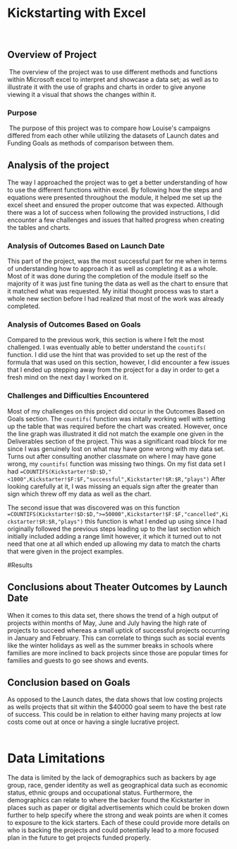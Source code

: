 # Kickstarting with Excel
​
## Overview of Project
​ The overview of the project was to use different methods and functions within Microsoft excel to interpret and showcase a data set; as well as to illustrate it with the use of graphs and charts in order to give anyone viewing it a visual that shows the changes within it. 

### Purpose
​ The purpose of this project was to compare how Louise's campaigns differed from each other while utilizing the datasets of Launch dates and Funding Goals as methods of comparison between them.

## Analysis of the project
​The way I approached the project was to get a better understanding of how to use the different functions within excel. By following how the steps and equations were presented throughout the module, it helped me set up the excel sheet and ensured the proper outcome that was expected. Although there was a lot of success when following the provided instructions, I did encounter a few challenges and issues that halted progress when creating the tables and charts.  

### Analysis of Outcomes Based on Launch Date
This part of the project, was the most successful part for me when in terms of understanding how to approach it as well as completing it as a whole. Most of it was done during the completion of the module itself so the majority of it was just fine tuning the data as well as the chart to ensure that it matched what was requested. My initial thought process was to start a whole new section before I had realized that most of the work was already completed. 
​
### Analysis of Outcomes Based on Goals
​Compared to the previous work, this section is where I felt the most challenged. I was eventually able to better understand the `countifs(` function. I did use the hint that was provided to set up the rest of the formula that was used on this section, however, I did encounter a few issues that I ended up stepping away from the project for a day in order to get a fresh mind on the next day I worked on it. 

### Challenges and Difficulties Encountered
Most of my challenges on this project did occur in the Outcomes Based on Goals section. The `countifs(​` function was initally working well with setting up the table that was required before the chart was created. However, once the line graph was illustrated it did not match the example one given in the Deliverables section of the project. This was a significant road block for me since I was genuinely lost on what may have gone wrong with my data set. Turns out after consulting another classmate on where I may have gone wrong, my `countifs(` function was missing two things. On my fist data set I had `=COUNTIFS(Kickstarter!$D:$D,"<1000",Kickstarter!$F:$F,"successful",Kickstarter!$R:$R,"plays")`  After looking carefully at it, I was missing an equals sign after the greater than sign which threw off my data as well as the chart. 

The second issue that was discovered was on this function `=COUNTIFS(Kickstarter!$D:$D,">=50000",Kickstarter!$F:$F,"cancelled",Kickstarter!$R:$R,"plays")` this function is what I ended up using since I had originally followed the previous steps leading up to the last section which initially included adding a range limit however, it which it turned out to not need that one at all which ended up allowing my data to match the charts that were given in the project examples.

#Results
​
## Conclusions about Theater Outcomes by Launch Date
​When it comes to this data set, there shows the trend of a high output of projects within months of  May, June and July having the high rate of projects to succeed whereas a small uptick of successful projects occurring in January and February. This can correlate to things such as social events like the winter holidays as well as the summer breaks in schools where families are more inclined to back projects since those are popular times for families and guests to go see shows and events. 

## Conclusion based on Goals
As opposed to the Launch dates, the data shows that low costing projects as wells projects that sit within the $40000 goal seem to have the best rate of success. This could be in relation to either having many projects at low costs come out at once or having a single lucrative project.  
​
# Data Limitations
​The data is limited by the lack of demographics such as backers by age group, race, gender identity as well as geographical data such as economic status, ethnic groups and occupational status. Furthermore, the demographics can relate to where the backer found the Kickstarter in places such as paper or digital advertisements which could be broken down further to help specify where the strong and weak points are when it comes to exposure to the kick starters.  Each of these could provide more details on who is backing the projects and could potentially lead to a more focused plan in the future to get projects funded properly. 
